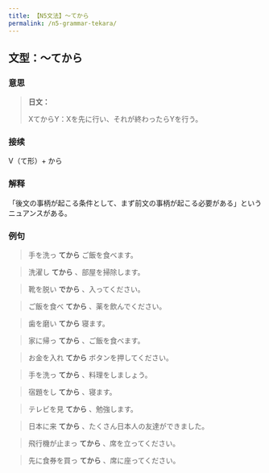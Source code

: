 ```yaml
---
title: 【N5文法】〜てから
permalink: /n5-grammar-tekara/
---
```


## 文型：〜てから

### 意思

> **日文：**
> 
> XてからY：Xを先に行い、それが終わったらYを行う。

### 接续

V（て形）+ から

### 解释

「後文の事柄が起こる条件として、まず前文の事柄が起こる必要がある」というニュアンスがある。

### 例句

> 手を洗っ **てから** ご飯を食べます。

> 洗濯し **てから** 、部屋を掃除します。

> 靴を脱い **でから** 、入ってください。

> ご飯を食べ **てから** 、薬を飲んでください。

> 歯を磨い **てから** 寝ます。

> 家に帰っ **てから** 、ご飯を食べます。

> お金を入れ **てから** ボタンを押してください。

> 手を洗っ **てから** 、料理をしましょう。

> 宿題をし **てから** 、寝ます。

> テレビを見 **てから** 、勉強します。

> 日本に来 **てから** 、たくさん日本人の友達ができました。

> 飛行機が止まっ **てから** 、席を立ってください。

> 先に食券を買っ **てから** 、席に座ってください。

